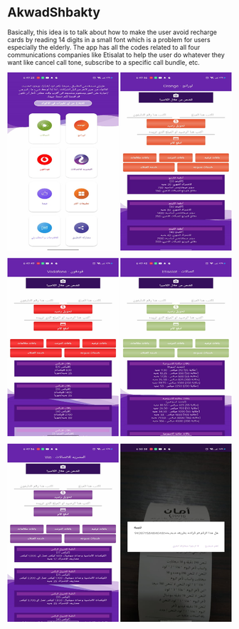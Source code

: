 # AkwadShbakty
Basically, this idea is to talk about how to make the user avoid recharge cards by reading 14 digits 
in a small font which is a problem for users especially the elderly. The app has all the codes related 
to all four communications companies like Etisalat to help the user do whatever they want like cancel call tone, 
subscribe to a specific call bundle, etc. 




<p  href="url" align="center"  >
  <img src="https://github.com/AhmedSamirScience/AkwadShbakty/blob/master/p1.jpeg"
       height="400" width="250"  />
 <img src="https://github.com/AhmedSamirScience/AkwadShbakty/blob/master/p2.jpeg"
       height="400" width="250"  />
</p>

<p  href="url" align="center"  >
  <img src="https://github.com/AhmedSamirScience/AkwadShbakty/blob/master/p3.jpeg"
       height="400" width="250"  />
 <img src="https://github.com/AhmedSamirScience/AkwadShbakty/blob/master/p4.jpeg"
       height="400" width="250"  />
</p>

<p  href="url" align="center"  >
  <img src="https://github.com/AhmedSamirScience/AkwadShbakty/blob/master/p5.jpeg"
       height="400" width="250"  />
 <img src="https://github.com/AhmedSamirScience/AkwadShbakty/blob/master/p6.jpeg"
       height="400" width="250"  />
</p>
